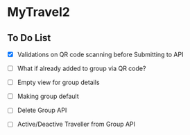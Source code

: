 #  MyTravel2

## To Do List
- [x] Validations on QR code scanning before Submitting to API
- [ ] What if already added to group via QR code?
- [ ] Empty view for group details
- [ ] Making group default
- [ ] Delete Group API
- [ ] Active/Deactive Traveller from Group API

